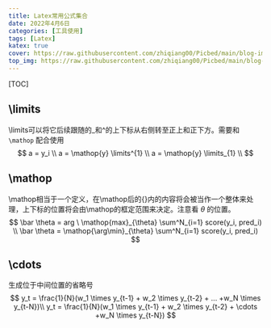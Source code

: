 ```yaml
---
title: Latex常用公式集合
date: 2022年4月6日
categories: [工具使用]
tags: [Latex]
katex: true
cover: https://raw.githubusercontent.com/zhiqiang00/Picbed/main/blog-images/2022/04/06/c1417d854e47ac376731d98168bb5a26-image-20220406144003254-181b6d.png
top_img: https://raw.githubusercontent.com/zhiqiang00/Picbed/main/blog-images/2022/03/20/9d2244833e878e2169062087c9ab0874-wallhaven-g72p87-af7e51.jpg
---
```




[TOC]

## \limits

\limits可以将它后续跟随的_和^的上下标从右侧转至正上和正下方。需要和 `\mathop` 配合使用
$$
a = y_i \\
a = \mathop{y} \limits^{1} \\
a = \mathop{y} \limits_{1} \\
$$

## \mathop

\mathop相当于一个定义，在\mathop后的{}内的内容将会被当作一个整体来处理，上下标的位置将会由\mathop的框定范围来决定。注意看 $\theta$ 的位置。
$$
\bar \theta = arg \ \mathop{max}_{\theta}  \sum^N_{i=1} score(y_i, pred_i) \\
\bar \theta = \mathop{\arg\min}_{\theta} \sum^N_{i=1} score(y_i, pred_i)
$$

## \\cdots

生成位于中间位置的省略号
$$
y_t = \frac{1}{N}(w_1 \times y_{t-1} + w_2 \times y_{t-2} + ... +w_N \times y_{t-N})\\
y_t = \frac{1}{N}(w_1 \times y_{t-1} + w_2 \times y_{t-2} + \cdots +w_N \times y_{t-N})
$$